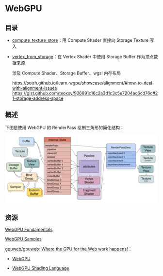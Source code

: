 # WebGPU

## 目录

- [compute_texture_store](./playgrounds/vertex_from_storage)：用 Compute Shader 直接向 Storage Texture 写入
    
- [vertex_from_storage](./playgrounds/vertex_from_storage)：在 Vertex Shader 中使用 Storage Buffer 作为顶点数据来源
    
    涉及 Compute Shader、Storage Buffer、wgsl 内存布局
    
    
    
    https://sotrh.github.io/learn-wgpu/showcase/alignment/#how-to-deal-with-alignment-issues
    https://gist.github.com/teoxoy/936891c16c2a3d1c3c5e7204ac6cd76c#21-storage-address-space

## 概述

下图是使用 WebGPU 的 RenderPass 绘制三角形的简化结构：

![img](./assets/webgpu-draw-diagram.svg)



## 资源

[WebGPU Fundamentals](https://webgpufundamentals.org/webgpu/lessons/webgpu-fundamentals.html)

[WebGPU Samples](https://webgpu.github.io/webgpu-samples/)

[gpuweb/gpuweb: Where the GPU for the Web work happens!](https://github.com/gpuweb/gpuweb)：

- [WebGPU](https://gpuweb.github.io/gpuweb/)

- [WebGPU Shading Language](https://gpuweb.github.io/gpuweb/wgsl/)
